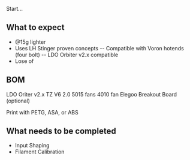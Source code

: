 Start...

## What to expect
- @15g lighter
- Uses LH Stinger proven concepts
-- Compatible with Voron hotends (four bolt)
-- LDO Orbiter v2.x compatible
- Lose of 

## BOM
LDO Oriter v2.x
TZ V6 2.0
5015 fans
4010 fan
Elegoo Breakout Board (optional)

Print with PETG, ASA, or ABS 



## What needs to be completed
- Input Shaping
- Filament Calibration
